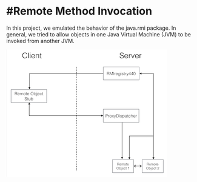#Remote Method Invocation
===========
In this project, we emulated the behavior of the java.rmi package. In general, we tried to allow objects in one Java Virtual Machine (JVM) to be invoked from another JVM.

![alt tag](https://raw.githubusercontent.com/Jeremy-Fu/remote-method-invocation/master/architecture.png?token=5368021__eyJzY29wZSI6IlJhd0Jsb2I6SmVyZW15LUZ1L3JlbW90ZS1tZXRob2QtaW52b2NhdGlvbi9tYXN0ZXIvYXJjaGl0ZWN0dXJlLnBuZyIsImV4cGlyZXMiOjE0MDQ1NzIwNjF9--9dd07078843ba9c46693020d1b83818dd9779d66)
